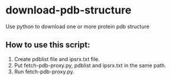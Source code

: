 # download-pdb-structure
Use python to download one or more protein pdb structure
## How to use this script:
1. Create pdblist file and ipsrx.txt file.
2. Put fetch-pdb-proxy.py, pdblist and ipsrx.txt in the same path.
3. Run fetch-pdb-proxy.py.
